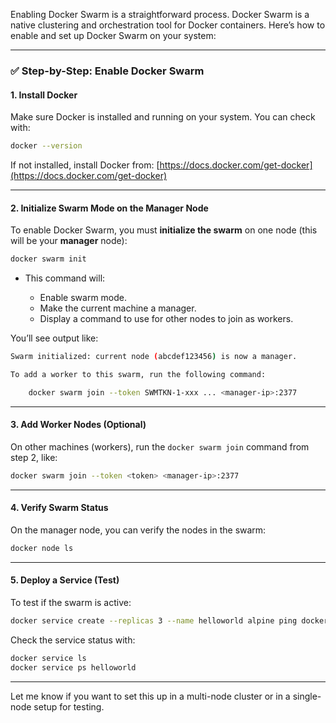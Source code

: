 Enabling Docker Swarm is a straightforward process. Docker Swarm is a native clustering and orchestration tool for Docker containers. Here’s how to enable and set up Docker Swarm on your system:

---

### ✅ Step-by-Step: Enable Docker Swarm

#### **1. Install Docker**

Make sure Docker is installed and running on your system. You can check with:

```bash
docker --version
```

If not installed, install Docker from: [https://docs.docker.com/get-docker](https://docs.docker.com/get-docker)

---

#### **2. Initialize Swarm Mode on the Manager Node**

To enable Docker Swarm, you must **initialize the swarm** on one node (this will be your **manager** node):

```bash
docker swarm init
```

* This command will:

    * Enable swarm mode.
    * Make the current machine a manager.
    * Display a command to use for other nodes to join as workers.

You’ll see output like:

```bash
Swarm initialized: current node (abcdef123456) is now a manager.

To add a worker to this swarm, run the following command:

    docker swarm join --token SWMTKN-1-xxx ... <manager-ip>:2377
```

---

#### **3. Add Worker Nodes (Optional)**

On other machines (workers), run the `docker swarm join` command from step 2, like:

```bash
docker swarm join --token <token> <manager-ip>:2377
```

---

#### **4. Verify Swarm Status**

On the manager node, you can verify the nodes in the swarm:

```bash
docker node ls
```

---

#### **5. Deploy a Service (Test)**

To test if the swarm is active:

```bash
docker service create --replicas 3 --name helloworld alpine ping docker.com
```

Check the service status with:

```bash
docker service ls
docker service ps helloworld
```

---

Let me know if you want to set this up in a multi-node cluster or in a single-node setup for testing.

